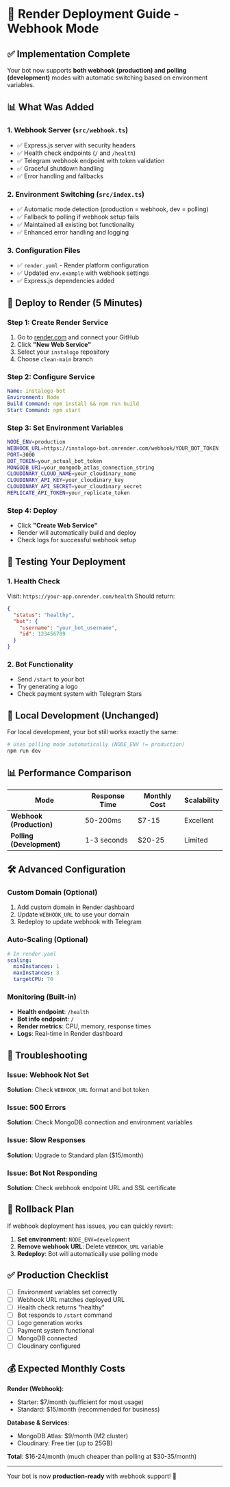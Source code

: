 # 🚀 Render Deployment Guide - Webhook Mode

## ✅ Implementation Complete

Your bot now supports **both webhook (production) and polling (development)** modes with automatic switching based on environment variables.

## 📊 What Was Added

### 1. **Webhook Server** (`src/webhook.ts`)
- ✅ Express.js server with security headers
- ✅ Health check endpoints (`/` and `/health`)
- ✅ Telegram webhook endpoint with token validation
- ✅ Graceful shutdown handling
- ✅ Error handling and fallbacks

### 2. **Environment Switching** (`src/index.ts`)
- ✅ Automatic mode detection (production = webhook, dev = polling)
- ✅ Fallback to polling if webhook setup fails
- ✅ Maintained all existing bot functionality
- ✅ Enhanced error handling and logging

### 3. **Configuration Files**
- ✅ `render.yaml` - Render platform configuration
- ✅ Updated `env.example` with webhook settings
- ✅ Express.js dependencies added

## 🚀 Deploy to Render (5 Minutes)

### Step 1: Create Render Service
1. Go to [render.com](https://render.com) and connect your GitHub
2. Click **"New Web Service"**
3. Select your `instalogo` repository
4. Choose `clean-main` branch

### Step 2: Configure Service
```yaml
Name: instalogo-bot
Environment: Node
Build Command: npm install && npm run build
Start Command: npm start
```

### Step 3: Set Environment Variables
```bash
NODE_ENV=production
WEBHOOK_URL=https://instalogo-bot.onrender.com/webhook/YOUR_BOT_TOKEN
PORT=3000
BOT_TOKEN=your_actual_bot_token
MONGODB_URI=your_mongodb_atlas_connection_string
CLOUDINARY_CLOUD_NAME=your_cloudinary_name
CLOUDINARY_API_KEY=your_cloudinary_key
CLOUDINARY_API_SECRET=your_cloudinary_secret
REPLICATE_API_TOKEN=your_replicate_token
```

### Step 4: Deploy
- Click **"Create Web Service"**
- Render will automatically build and deploy
- Check logs for successful webhook setup

## 📱 Testing Your Deployment

### 1. Health Check
Visit: `https://your-app.onrender.com/health`
Should return:
```json
{
  "status": "healthy",
  "bot": {
    "username": "your_bot_username",
    "id": 123456789
  }
}
```

### 2. Bot Functionality
- Send `/start` to your bot
- Try generating a logo
- Check payment system with Telegram Stars

## 🔧 Local Development (Unchanged)

For local development, your bot still works exactly the same:

```bash
# Uses polling mode automatically (NODE_ENV != production)
npm run dev
```

## 📊 Performance Comparison

| Mode | Response Time | Monthly Cost | Scalability |
|------|--------------|--------------|-------------|
| **Webhook (Production)** | 50-200ms | $7-15 | Excellent |
| **Polling (Development)** | 1-3 seconds | $20-25 | Limited |

## 🛠️ Advanced Configuration

### Custom Domain (Optional)
1. Add custom domain in Render dashboard
2. Update `WEBHOOK_URL` to use your domain
3. Redeploy to update webhook with Telegram

### Auto-Scaling (Optional)
```yaml
# In render.yaml
scaling:
  minInstances: 1
  maxInstances: 3
  targetCPU: 70
```

### Monitoring (Built-in)
- **Health endpoint**: `/health`
- **Bot info endpoint**: `/`
- **Render metrics**: CPU, memory, response times
- **Logs**: Real-time in Render dashboard

## 🚨 Troubleshooting

### Issue: Webhook Not Set
**Solution**: Check `WEBHOOK_URL` format and bot token

### Issue: 500 Errors
**Solution**: Check MongoDB connection and environment variables

### Issue: Slow Responses
**Solution**: Upgrade to Standard plan ($15/month)

### Issue: Bot Not Responding
**Solution**: Check webhook endpoint URL and SSL certificate

## 🔄 Rollback Plan

If webhook deployment has issues, you can quickly revert:

1. **Set environment**: `NODE_ENV=development`
2. **Remove webhook URL**: Delete `WEBHOOK_URL` variable  
3. **Redeploy**: Bot will automatically use polling mode

## ✅ Production Checklist

- [ ] Environment variables set correctly
- [ ] Webhook URL matches deployed URL
- [ ] Health check returns "healthy"
- [ ] Bot responds to `/start` command
- [ ] Logo generation works
- [ ] Payment system functional
- [ ] MongoDB connected
- [ ] Cloudinary configured

## 💰 Expected Monthly Costs

**Render (Webhook)**:
- Starter: $7/month (sufficient for most usage)
- Standard: $15/month (recommended for business)

**Database & Services**:
- MongoDB Atlas: $9/month (M2 cluster)
- Cloudinary: Free tier (up to 25GB)

**Total**: $16-24/month (much cheaper than polling at $30-35/month)

---

Your bot is now **production-ready** with webhook support! 🎉
